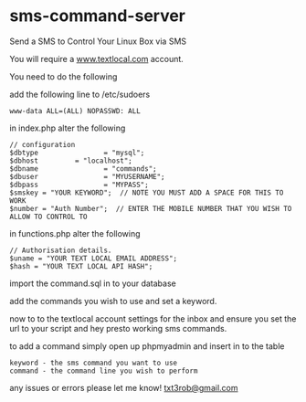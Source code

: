 sms-command-server
==================

Send a SMS to Control Your Linux Box via SMS

You will require a www.textlocal.com account.

You need to do the following 

add the following line to /etc/sudoers
```
www-data ALL=(ALL) NOPASSWD: ALL
```

in index.php alter the following

```
// configuration
$dbtype                = "mysql";
$dbhost         = "localhost";
$dbname                = "commands";
$dbuser                = "MYUSERNAME";
$dbpass                = "MYPASS";
$smskey = "YOUR KEYWORD";  // NOTE YOU MUST ADD A SPACE FOR THIS TO WORK
$number = "Auth Number";  // ENTER THE MOBILE NUMBER THAT YOU WISH TO ALLOW TO CONTROL TO
```

in functions.php alter the following

```
// Authorisation details.
$uname = "YOUR TEXT LOCAL EMAIL ADDRESS";
$hash = "YOUR TEXT LOCAL API HASH";
```


import the command.sql in to your database

add the commands you wish to use and set a keyword.

now to to the textlocal account settings for the inbox and ensure you set the url to your script and hey presto working sms commands.

to add a command simply open up phpmyadmin and insert in to the table 

```
keyword - the sms command you want to use
command - the command line you wish to perform
```

any issues or errors please let me know! txt3rob@gmail.com
